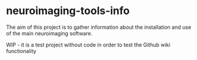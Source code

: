 # neuroimaging-tools-info

The aim of this project is to gather information about the installation and use of the main neuroimaging software. 



WIP - it is a test project without code in order to test the Github wiki functionality
